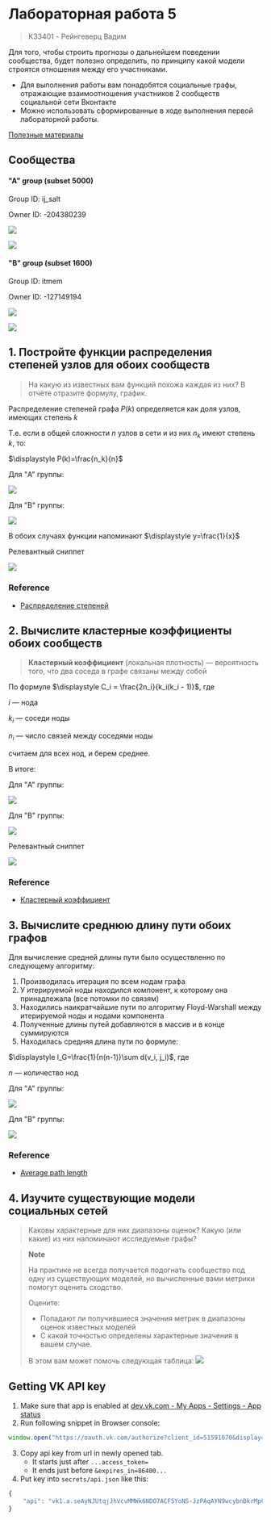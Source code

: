# Лабораторная работа 5
> K33401 - Рейнгеверц Вадим
>

Для того, чтобы строить прогнозы о дальнейшем поведении сообщества, будет полезно определить, по принципу какой модели строятся отношения между его участниками. 
- Для выполнения работы вам понадобятся социальные графы, отражающие взаимоотношения участников 2 сообществ социальной сети Вконтакте 
- Можно использовать сформированные в ходе выполнения первой лабораторной работы. 


[Полезные материалы](http://leonidzhukov.net/hse/2014/socialnetworks/)

## Сообщества

#### "A" group (subset 5000)
Group ID: ij_salt

Owner ID: -204380239

![](https://i.imgur.com/OMgukiH.png)

![](https://i.imgur.com/iGdiUBd.jpeg)


#### "B" group (subset 1600)
Group ID: itmem

Owner ID: -127149194

![](https://i.imgur.com/86oXhVa.png)

![](https://i.imgur.com/56VhZ8V.png)

## 1. Постройте функции распределения степеней узлов для обоих сообществ
> На какую из известных вам функций похожа каждая из них? В отчёте отразите формулу, график.

Распределение степеней графа $P(k)$ определяется как доля узлов, имеющих степень $k$

Т.е. если в общей сложности $n$ узлов в сети и из них $n_k$ имеют степень $k$, то:

$\displaystyle P(k)=\frac{n_k}{n}$

Для "A" группы:

![](https://i.imgur.com/4ZM9gBH.png)

Для "B" группы:

![](https://i.imgur.com/9OFT9X2.png)

В обоих случаях функции напоминают $\displaystyle y=\frac{1}{x}$

Релевантный сниппет

![](https://i.imgur.com/a4JJmHm.png)

### Reference
- [Распределение степеней](https://ru.wikipedia.org/wiki/%D0%A0%D0%B0%D1%81%D0%BF%D1%80%D0%B5%D0%B4%D0%B5%D0%BB%D0%B5%D0%BD%D0%B8%D0%B5_%D1%81%D1%82%D0%B5%D0%BF%D0%B5%D0%BD%D0%B5%D0%B9?useskin=vector)

## 2. Вычислите кластерные коэффициенты обоих сообществ
> **Кластерный коэффициент** (локальная плотность) ― вероятность того, что два соседа в графе связаны между собой

По формуле $\displaystyle C_i = \frac{2n_i}{k_i(k_i - 1)}$, где

$i$ ― нода

$k_i$ ― соседи ноды

$n_{i}$ ― число связей между соседями ноды

считаем для всех нод, и берем среднее. 

В итоге:

Для "A" группы:

![](https://i.imgur.com/4betFh9.png)


Для "B" группы:

![](https://i.imgur.com/OXhfLiY.png)


Релевантный сниппет

![](https://i.imgur.com/YTnatuK.png)

### Reference
- [Кластерный коэффициент](https://ru.wikipedia.org/wiki/%D0%9A%D0%BE%D0%BC%D0%BF%D0%BB%D0%B5%D0%BA%D1%81%D0%BD%D1%8B%D0%B5_%D1%81%D0%B5%D1%82%D0%B8?useskin=vector#%D0%9A%D0%BB%D0%B0%D1%81%D1%82%D0%B5%D1%80%D0%BD%D1%8B%D0%B9_%D0%BA%D0%BE%D1%8D%D1%84%D1%84%D0%B8%D1%86%D0%B8%D0%B5%D0%BD%D1%82)


## 3. Вычислите среднюю длину пути обоих графов

Для вычисление средней длины пути было осуществленно по следующему алгоритму:

1. Производилась итерация по всем нодам графа
2. У итерируемой ноды находился компонент, к которому она принадлежала (все потомки по связям)
3. Находились наикратчайшие пути по алгоритму Floyd-Warshall между итерируемой ноды и нодами компонента
4. Полученные длины путей добавляются в массив и в конце суммируются
5. Находилась средняя длина пути по формуле: 

$\displaystyle l_G=\frac{1}{n(n-1)}\sum d(v_i, j_i)$, где

$n$ ― количество нод

Для "A" группы:

![](https://i.imgur.com/NjkWPxf.png)


Для "B" группы:

![](https://i.imgur.com/H1aiXdl.png)

### Reference
- [Average path length](https://en.wikipedia.org/wiki/Average_path_length?useskin=vector#Definition)


## 4. Изучите существующие модели социальных сетей
> Каковы характерные для них диапазоны оценок? 
> Какую (или какие) из них напоминают исследуемые графы?

> **Note**
> 
> На практике не всегда получается подогнать сообщество под одну из существующих моделей, но вычисленные вами метрики помогут оценить сходство. 
> 
> Оцените:
> - Попадают ли получившиеся значения метрик в диапазоны оценок известных моделей
> - С какой точностью определены характерные значения в вашем случае. 
> 
> В этом вам может помочь следующая таблица:
> ![](https://i.imgur.com/tg8ADUX.png)


## Getting VK API key

1. Make sure that app is enabled at [dev.vk.com - My Apps - Settings - App status](https://vk.com/editapp?id=51591070&section=options)
2. Run following snippet in Browser console:

```js
window.open("https://oauth.vk.com/authorize?client_id=51591070&display=page&redirect_uri=http://127.0.0.1:5173&scope=1026&response_type=token&v=5.131&state=123456");
```

3. Copy api key from url in newly opened tab. 
   - It starts just after `...access_token=` 
   - It ends just before `&expires_in=86400...`
4. Put key into `secrets/api.json` like this:
```js
{
    "api": "vk1.a.seAyNJUtqjJhVcvMMWk6NDO7ACF5YoNS-JzPAqAYN9wcybnDkrMpC_dvIkjx7hlSlfSxebtioYIRsovyi-aQXjoNytBwR14TB37HXJijDhzRXXE6SPG-g4wnwHXxDAic-ncCZ-DnVsyjaZOEEtxaqz7x0hwXMxkgJB0yYhMDwBqpLlwFt8HhsZ9guMG_zQwCM5m4_Z3SKXgV1fmpqv-6pQ"
}
```